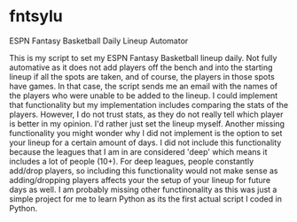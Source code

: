 # fntsylu
ESPN Fantasy Basketball Daily Lineup Automator

This is my script to set my ESPN Fantasy Basketball lineup daily. Not fully automative as it does not add players off 
the bench and into the starting lineup if all the spots are taken, and of course, the players in those spots have games.
In that case, the script sends me an email with the names of the players who were unable to be added to the lineup. I could
implement that functionality but my implementation includes comparing the stats of the players. However, I do not trust stats,
as they do not really tell which player is better in my opinion. I'd rather just set the lineup myself. Another missing functionality you might wonder why I did not implement is the option to set your lineup for a certain amount of days. I did not include this functionality because the leagues that I am in are considered 'deep' which means it includes a lot of people (10+). For deep leagues, people constantly add/drop players, so including this functionality would not make sense as adding/dropping players affects your the setup of your lineup for future days as well. I am probably missing other functinonality as this was just a simple project for me to learn Python as its the first actual script I coded in Python. 

